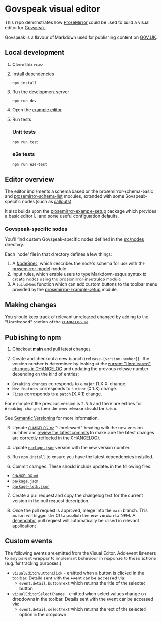 # Govspeak visual editor

This repo demonstrates how [ProseMirror] could be used to build a visual editor for [Govspeak].

Govspeak is a flavour of Markdown used for publishing content on [GOV.UK].

[ProseMirror]: https://prosemirror.net
[Govspeak]: https://github.com/alphagov/govspeak
[GOV.UK]: https://www.gov.uk

## Local development

1. Clone this repo
2. Install dependencies
   ```
   npm install
   ```
3. Run the development server
   ```
   npm run dev
   ```
4. Open the [example editor](http://localhost:5173/)

5. Run tests
   ### Unit tests
   ```
   npm run test
   ```
   ### e2e tests
   ```
   npm run e2e-test
   ```

## Editor overview

The editor implements a schema based on the [prosemirror-schema-basic] and [prosemirror-schema-list] modules, extended with some Govspeak-specific nodes (such as [callouts]).

It also builds upon the [prosemirror-example-setup] package which provides a basic editor UI and some useful configuration defaults.

[prosemirror-schema-basic]: https://prosemirror.net/docs/ref/#schema-basic
[prosemirror-schema-list]: https://prosemirror.net/docs/ref/#schema-list
[callouts]: https://github.com/alphagov/govspeak#callouts
[prosemirror-example-setup]: https://prosemirror.net/examples/basic/

### Govspeak-specific nodes

You'll find custom Govspeak-specific nodes defined in the [src/nodes](src/nodes) directory.

Each 'node' file in that directory defines a few things:

1. A [NodeSpec], which describes the node's schema for use with the [prosemirror-model] module
2. Input rules, which enable users to type Markdown-esque syntax to create nodes using the [prosemirror-inputrules] module
3. A `buildMenu` function which can add custom buttons to the toolbar menu provided by the [prosemirror-example-setup] module.

[NodeSpec]: https://prosemirror.net/docs/ref/#model.NodeSpec
[prosemirror-model]: https://prosemirror.net/docs/ref/#model
[prosemirror-inputrules]: https://prosemirror.net/docs/ref/#inputrules

## Making changes

You should keep track of relevant unreleased changed by adding to the "Unreleased" section of the [`CHANGELOG.md`](/CHANGELOG.md).

## Publishing to npm

1. Checkout **main** and pull latest changes.

2. Create and checkout a new branch (`release-[version-number]`).
   The version number is determined by looking at the [current "Unreleased" changes in CHANGELOG](/CHANGELOG.md) and updating the previous release number depending on the kind of entries:

- `Breaking changes` corresponds to a `major` (1.X.X) change.
- `New features` corresponds to a `minor` (X.1.X) change.
- `Fixes` corresponds to a `patch` (X.X.1) change.

For example if the previous version is `2.3.0` and there are entries for `Breaking changes` then the new release should be `3.0.0`.

See [Semantic Versioning](https://semver.org/) for more information.

3. Update [`CHANGELOG.md`](/CHANGELOG.md) "Unreleased" heading with the new version number and [review the latest commits](https://github.com/alphagov/govspeak-visual-editor/commits/main/) to make sure the latest changes are correctly reflected in the [CHANGELOG](/CHANGELOG.md)).

4. Update [`package.json`](/package.json) version with the new version number.

5. Run `npm install` to ensure you have the latest dependencies installed.

6. Commit changes. These should include updates in the following files:

- [`CHANGELOG.md`](/CHANGELOG.md)
- [`package.json`](/package.json)
- [`package-lock.json`](/package-lock.json)

7. Create a pull request and copy the changelog text for the current version in the pull request description.

8. Once the pull request is approved, merge into the `main` branch. This action will trigger the CI to publish the new version to NPM. A [dependabot](https://github.com/dependabot) pull request will automatically be raised in relevant applications.

## Custom events

The following events are emitted from the Visual Editor. Add event listeners to any parent wrapper to implement behaviour in response to these actions (e.g. for tracking purposes.)

- `visualEditorButtonClick` - emitted when a button is clicked in the toolbar. Details sent with the event can be accessed via:
  - `event.detail.buttonText` which returns the title of the selected button
- `visualEditorSelectChange` - emitted when select values change on dropdowns in the toolbar. Details sent with the event can be accessed via:
  - `event.detail.selectText` which returns the text of the selected option in the dropdown
